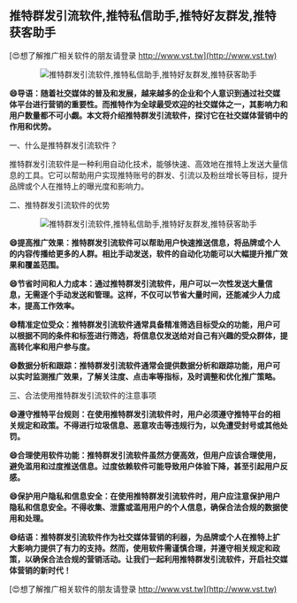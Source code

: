 ## **推特群发引流软件,推特私信助手,推特好友群发,推特获客助手**

[😍想了解推广相关软件的朋友请登录 http://www.vst.tw](http://www.vst.tw)

 <center><img src="https://vst.tw/MP4/tuiguang/png/6.png" alt="推特群发引流软件,推特私信助手,推特好友群发,推特获客助手"></center>

**😄导语：随着社交媒体的普及和发展，越来越多的企业和个人意识到通过社交媒体平台进行营销的重要性。而推特作为全球最受欢迎的社交媒体之一，其影响力和用户数量都不可小觑。本文将介绍推特群发引流软件，探讨它在社交媒体营销中的作用和优势。**

一、什么是推特群发引流软件？

推特群发引流软件是一种利用自动化技术，能够快速、高效地在推特上发送大量信息的工具。它可以帮助用户实现推特账号的群发、引流以及粉丝增长等目标，提升品牌或个人在推特上的曝光度和影响力。

二、推特群发引流软件的优势

 <center><img src="https://vst.tw/MP4/tuiguang/png/4.png" alt="推特群发引流软件,推特私信助手,推特好友群发,推特获客助手"></center>

**😄提高推广效果：推特群发引流软件可以帮助用户快速推送信息，将品牌或个人的内容传播给更多的人群。相比手动发送，软件的自动化功能可以大幅提升推广效果和覆盖范围。**

**😄节省时间和人力成本：通过推特群发引流软件，用户可以一次性发送大量信息，无需逐个手动发送和管理。这样，不仅可以节省大量时间，还能减少人力成本，提高工作效率。**

**😄精准定位受众：推特群发引流软件通常具备精准筛选目标受众的功能，用户可以根据不同的条件和标签进行筛选，将信息仅发送给对自己有兴趣的受众群体，提高转化率和用户参与度。**

**😄数据分析和跟踪：推特群发引流软件通常会提供数据分析和跟踪功能，用户可以实时监测推广效果，了解关注度、点击率等指标，及时调整和优化推广策略。**

三、合法使用推特群发引流软件的注意事项

**😄遵守推特平台规则：在使用推特群发引流软件时，用户必须遵守推特平台的相关规定和政策。不得进行垃圾信息、恶意攻击等违规行为，以免遭受封号或其他处罚。**

**😄合理使用软件功能：推特群发引流软件虽然方便高效，但用户应该合理使用，避免滥用和过度推送信息。过度依赖软件可能导致用户体验下降，甚至引起用户反感。**

**😄保护用户隐私和信息安全：在使用推特群发引流软件时，用户应注意保护用户隐私和信息安全。不得收集、泄露或滥用用户的个人信息，确保合法合规的数据使用和处理。**

**😄结语：推特群发引流软件作为社交媒体营销的利器，为品牌或个人在推特上扩大影响力提供了有力的支持。然而，使用软件需谨慎合理，并遵守相关规定和政策，以确保合法合规的营销活动。让我们一起利用推特群发引流软件，开启社交媒体营销的新时代！**

[😍想了解推广相关软件的朋友请登录 http://www.vst.tw](http://www.vst.tw)



